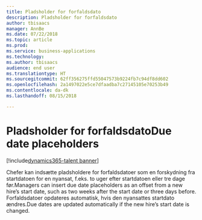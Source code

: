 ```yaml
---
title: Pladsholder for forfaldsdato
description: Pladsholder for forfaldsdato
author: tbisaacs
manager: AnnBe
ms.date: 07/22/2018
ms.topic: article
ms.prod: 
ms.service: business-applications
ms.technology: 
ms.author: tbisaacs
audience: end user
ms.translationtype: HT
ms.sourcegitcommit: 62ff356275ffd55047573b9224fb7c94df8dd602
ms.openlocfilehash: 2a1497022e5ce7dfaadba7c27145105e70253b49
ms.contentlocale: da-dk
ms.lasthandoff: 08/15/2018

---
```


#  <a name="due-date-placeholders"></a><span data-ttu-id="96d79-103">Pladsholder for forfaldsdato</span><span class="sxs-lookup"><span data-stu-id="96d79-103">Due date placeholders</span></span>

[!include[dynamics365-talent banner](../../includes/dynamics365-talent.md)]



<span data-ttu-id="96d79-104">Chefer kan indsætte pladsholdere for forfaldsdatoer som en forskydning fra startdatoen for en nyansat, f.eks. to uger efter startdatoen eller tre dage før.</span><span class="sxs-lookup"><span data-stu-id="96d79-104">Managers can insert due date placeholders as an offset from a new hire’s start date, such as two weeks after the start date or three days before.</span></span> <span data-ttu-id="96d79-105">Forfaldsdatoer opdateres automatisk, hvis den nyansattes startdato ændres.</span><span class="sxs-lookup"><span data-stu-id="96d79-105">Due dates are updated automatically if the new hire’s start date is changed.</span></span>

